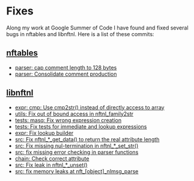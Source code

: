 # Fixes

Along my work at Google Summer of Code I have found and fixed several bugs in
nftables and libnftnl. Here is a list of these commits:

## [nftables](http://netfilter.org/projects/nftables/index.html "nftables project page")

* [parser: cap comment length to 128 bytes                                      ](https://git.netfilter.org/nftables/commit/?id=aef75641d196ddc199df35092823f178b998a6a3)
* [parser: Consolidate comment production                                       ](https://git.netfilter.org/nftables/commit/?id=ab88635f6f71fbacdbcba05e70058d31e70bcd66)

## [libnftnl](http://netfilter.org/projects/libnftnl/index.html "libnftnl project page")

* [expr: cmp: Use cmp2str() instead of directly access to array                 ](https://git.netfilter.org/libnftnl/commit/?id=af494b6878ed605e3b52d13e6aba023f3cd985ca)
* [utils: Fix out of bound access in nftnl_family2str                           ](https://git.netfilter.org/libnftnl/commit/?id=77d244245c5b923b4cc8c88c9ad99291f6bba4c1)
* [tests: masq: Fix wrong expression creation                                   ](https://git.netfilter.org/libnftnl/commit/?id=d9f68d62681fba81e0fe428647ae3a7a0ce659c0)
* [tests: Fix tests for immediate and lookup expressions                        ](https://git.netfilter.org/libnftnl/commit/?id=8f003ead750d947cb1ba1c3bc2db44c318a001d2)
* [expr: Fix lookup builder                                                     ](https://git.netfilter.org/libnftnl/commit/?id=4525b501a3c6b3b82422467f664e9430628dd770)
* [src: Fix nftnl_*_get_data() to return the real attribute length              ](https://git.netfilter.org/libnftnl/commit/?id=bda7102d60bfdab2aa3f36ebd09a119206f264d0)
* [src: Fix missing nul-termination in nftnl_*_set_str()                        ](https://git.netfilter.org/libnftnl/commit/?id=8f1e916b9856785cb835a2d550c9605e86937055)
* [src: fix missing error checking in parser functions                          ](https://git.netfilter.org/libnftnl/commit/?id=59cb13bb62b36efa25b29fe280ada7b1f0984325)
* [chain: Check correct attribute                                               ](https://git.netfilter.org/libnftnl/commit/?id=2fee091b0dd1741a8a87cafceaa0091adadd2b46)
* [src: Fix leak in nftnl_*_unset()                                             ](https://git.netfilter.org/libnftnl/commit/?id=396cdb2375af8c8b8884f5f50c773a39b29a06d7)
* [src: fix memory leaks at nft_[object]_nlmsg_parse                            ](https://git.netfilter.org/libnftnl/commit/?id=6e188637782c6c62c7bcade808e59d17639d677d)
